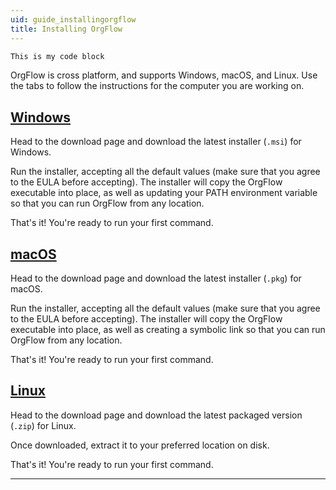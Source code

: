 ```yaml
---
uid: guide_installingorgflow
title: Installing OrgFlow
---
```


```c
This is my code block
```

OrgFlow is cross platform, and supports Windows, macOS, and Linux. Use the tabs to follow the instructions for the computer you are working on.

## [Windows](#tab/win)

Head to the download page and download the latest installer (`.msi`) for Windows.

Run the installer, accepting all the default values (make sure that you agree to the EULA before accepting). The installer will copy the OrgFlow executable into place, as well as updating your PATH environment variable so that you can run OrgFlow from any location.

That's it! You're ready to run your first command.

## [macOS](#tab/mac)

Head to the download page and download the latest installer (`.pkg`) for macOS.

Run the installer, accepting all the default values (make sure that you agree to the EULA before accepting). The installer will copy the OrgFlow executable into place, as well as creating a symbolic link so that you can run OrgFlow from any location.

That's it! You're ready to run your first command.

## [Linux](#tab/linux)

Head to the download page and download the latest packaged version (`.zip`) for Linux.

Once downloaded, extract it to your preferred location on disk.

That's it! You're ready to run your first command.

***
